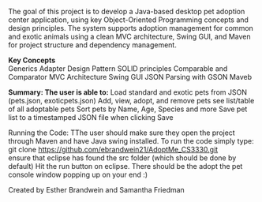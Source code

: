 The goal of this project is to develop a Java-based desktop pet adoption center application, using key Object-Oriented Programming concepts and design principles. The system supports adoption management for common and exotic animals using a clean MVC architecture, Swing GUI, and Maven for project structure and dependency management.

**Key Concepts**  
Generics
Adapter Design Pattern
SOLID principles
Comparable and Comparator
MVC Architecture
Swing GUI 
JSON Parsing with GSON 
Maveb 

**Summary: The user is able to:**
Load standard and exotic pets from JSON (pets.json, exoticpets.json)
Add, view, adopt, and remove pets
see list/table of all adoptable pets
Sort pets by Name, Age, Species and more 
Save pet list to a timestamped JSON file when clicking Save

Running the Code: TThe user should make sure they open the project through Maven and have Java swing installed. To run the code simply type:  
  git clone https://github.com/ebrandwein21/AdoptMe_CS3330.git	
ensure that eclipse has found the src folder (which should be done by default)
Hit the run button on eclipse. There should be the adopt the pet console window popping up on your end :) 

Created by Esther Brandwein and Samantha Friedman


